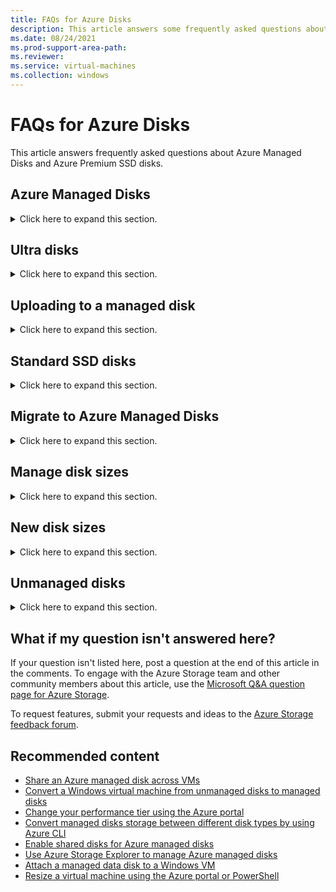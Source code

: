 ```yaml
---
title: FAQs for Azure Disks
description: This article answers some frequently asked questions about Azure Managed Disks and Azure Premium SSD disks.
ms.date: 08/24/2021
ms.prod-support-area-path: 
ms.reviewer: 
ms.service: virtual-machines
ms.collection: windows
---
```


# FAQs for Azure Disks

This article answers frequently asked questions about Azure Managed Disks and Azure Premium SSD disks.

## Azure Managed Disks

<details>
  <summary>Click here to expand this section.</summary>

**Q: What is Azure Managed Disks?**

**A:** Managed Disks is a feature that simplifies disk management for Azure IaaS virtual machines (VMs) by handling storage account management for you.

For more information, see the [Managed Disks overview](/azure/virtual-machines/managed-disks-overview).

**Q: If I create a Standard managed disk from an existing VHD that's 80 large, how much will that cost me?**

**A:** A Standard managed disk that's created from an 80 GiB VHD is treated as the next available standard disk size: an S10 disk. Therefore, you'll be charged according to the S10 disk pricing.

For more information, see the [pricing page](https://azure.microsoft.com/pricing/details/storage).

**Q: Are there any transaction costs for Standard managed disks?**

**A:** Yes. You're charged for each transaction.

For more information, see the [pricing page](https://azure.microsoft.com/pricing/details/storage).

**Q: For a Standard managed disk, will I be charged for the actual size of the data on the disk or for the provisioned capacity of the disk?**

**A:** You're charged based on the provisioned capacity of the disk.

For more information, see the [pricing page](https://azure.microsoft.com/pricing/details/storage).

**Q: How does pricing differ for Premium managed disks and Premium unmanaged disks?**

**A:** The pricing of Premium managed disks is the same as for Premium unmanaged disks.

**Q: Can I change the storage account type (Standard or Premium) of my managed disks?**

**A:** Yes. You can change the storage account type of your managed disks by using the Azure portal, PowerShell, or the Azure CLI.

**Q: Can I use a VHD file in an Azure storage account to create a managed disk that has a different subscription?**

**A:** Yes.

**Q: Can I use a VHD file in an Azure storage account to create a managed disk in a different region?**

**A:** No.

**Q: Are there any scale limitations for customers who use managed disks?**

**A:** Managed Disks eliminates the limits that are associated with storage accounts. However, the maximum limit is 50,000 managed disks per region and per disk type for a subscription.

**Q: Can VMs in an availability set contain both managed and unmanaged disks?**

**A:** No. The VMs in an availability set must use either all managed disks or all unmanaged disks. When you create an availability set, you can choose which type of disks you want to use.

**Q: Is Managed Disks the default option in the Azure portal?**

**A:** Yes. Managed Disks is the default option in the Azure portal.

**Q: Can I create an empty managed disk?**

**A:** Yes. A managed disk can be created independently of a VM and not be attached to it.

**Q: What is the supported fault domain count for an availability set that uses Managed Disks?**

**A:** Depending on the region of the availability set that uses Managed Disks, the supported fault domain count is 2 or 3.

**Q: How is the standard storage account for diagnostics set up?**

**A:** You set up a private storage account for VM diagnostics.

**Q: What kind of Azure role-based access control support is available for Managed Disks?**

**A:** Managed Disks supports three key default roles:

- Owner: Can manage everything, including access
- Contributor: Can manage everything except access
- Reader: Can view everything, but can't make changes

**Q: Is there a way that I can copy or export a managed disk to a private storage account?**

**A:** You can generate a read-only shared-access signature (SAS) URI for the managed disk, and use it to copy the contents to a private storage account or on-premises storage. You can use the SAS URI by using the Azure portal, Azure PowerShell, the Azure CLI, or [AzCopy](/azure/storage/common/storage-use-azcopy-v10)

**Q: Can I create a copy of my managed disk?**

**A:** Customers can take a snapshot of their managed disks, and then use the snapshot to create another managed disk.

**Q: Are unmanaged disks still supported?**

**A:** Yes. Both unmanaged and managed disks are supported. We recommend that you use managed disks for new workloads, and migrate your current workloads to managed disks.

**Q: Can I co-locate unmanaged and managed disks on the same VM?**

**A:** No. You can't co-locate unmanaged and managed disks on the same VM.

**Q: If I create a 128 GiB disk, and then increase the size to 130 gibibytes (GiB), will I be charged for the next standard disk size (256 GiB)?**

**A:** Yes. You'll be charged for the next standard disk size (256 GiB, in this example).

**Q: Can I create locally redundant storage, geo-redundant storage, and zone-redundant storage managed disks?**

**A:** Azure Managed Disks currently supports locally redundant storage and Zone Redundant storage which is currently in preview.

For more information on Managed Disk Redundancy, see [Redundancy options for managed disks](/azure/virtual-machines/disks-redundancy)

**Q: Can I shrink or downsize my managed disks?**

**A:** No. This feature isn't currently supported.

**Q: Can I break a lease on my disk?**

**A:** No. This isn't currently supported because a lease exists to prevent accidental deletion when the disk is being used.

**Q: Can I change the computer name property when a specialized operating system disk (one that is generalized or is not created by using the System Preparation tool) is used to provision a VM?**

**A:** No. You can't update the computer name property. The new VM inherits the property from the parent VM that was used to create the operating system disk.

**Q: Where can I find sample Azure Resource Manager templates to create VMs that have managed disks?

**A:** You can find them here:

- [List of templates using Managed Disks](https://github.com/Azure/azure-quickstart-templates/)
- [MDPP on GitHub](https://github.com/chagarw/MDPP)

**Q: When I create a disk from a blob, is there any continually existing relationship with that source blob?**

**A:** No. When the new disk is created, it's a full, standalone copy of that blob at that time. There is no connection between the two. If you want, you can delete the source blob after you create the disk without affecting the newly created disk in any way.

**Q: Can I rename a managed or unmanaged disk after it's created?**

**A:** You can't rename managed disks. However, you can rename an unmanaged disk if it's not currently attached to a VHD or VM.

**Q: Can I use GPT partitioning on an Azure disk?**

**A:** Generation 1 images can use GPT partitioning only on data disks, not OS disks. OS disks must use the MBR partition style.

[Generation 2 images](/azure/virtual-machines/generation-2) can use GPT partitioning on the OS disk in addition to the data disks.

**Q: Which disk types support snapshots?**

**A:** Premium SSD, Standard SSD, and Standard HDD support snapshots. For these three disk types, snapshots are supported for all disk sizes (including disks up to 32 TiB). Ultra disks do not support snapshots.

**Q: What are Azure disk reservations?**

**A:** A disk reservation is the option to purchase one year of disk storage in advance, reducing your total cost. For more information about Azure disk reservations, see [Understand how your reservation discount is applied to Azure disk storage](/azure/cost-management-billing/reservations/understand-disk-reservations).

**Q: What options does Azure disk reservation offer?**

**A:** Azure disk reservation provides the option to purchase Premium SSDs in the specified SKUs from P30 (1 TiB) up to P80 (32 TiB) for a one-year term. There's no limitation on the minimum amount of disks that are necessary to purchase a disk reservation. Additionally, you can choose to pay with a single, upfront payment or monthly payments. There is no additional transactional cost applied for Premium SSD Managed Disks.

Reservations are made in the amount of disks, not capacity. In other words, when you reserve a P80 (32 TiB) disk, you get a single P80 disk. You're not allowed to then divide that specific reservation up into two smaller P70 (16 TiB) disks. You can, of course, reserve as many or as few disks as you want, including two separate P70 (16 TiB) disks.

**Q: How is Azure disk reservation applied?**

**A:** Disks reservation follows a model similar to reserved virtual machine (VM) instances. They differ in that a disk reservation can't be applied to different SKUs, but a VM instance can. See [Save costs with Azure Reserved VM instances](/azure/virtual-machines/prepay-reserved-vm-instances) for more information on VM instances.

**Q: Can I use the data storage that I purchased through Azure disks reservation across multiple regions?**

**A:** Azure disks reservation are purchased for a specific region and SKU (such as P30 in East US 2), and therefore can't be used outside these constructs. You can always purchase an additional Azure Disks Reservation for your disk storage needs in other regions or SKUs.

**Q: What happens when my Azure disks reservation expires?**

**A:** You'll receive email notifications 30 days prior to expiration and again on the expiration date. After the reservation expires, deployed disks will continue to run. They will be billed with the latest [pay-as-you-go rates](https://azure.microsoft.com/pricing/details/managed-disks/).

**Q: Do Standard SSD Disks support "single instance VM SLA"?**

**A:** Yes. All disk types support "single instance VM SLA."
</details>

## Ultra disks

<details>
  <summary>Click here to expand this section.</summary>

**Q: What should I set my ultra disk throughput to?**

**A:** If you're unsure about what to set your disk throughput to, we recommend that you start by assuming an IO size of 16 KB, and then adjust the performance from there as you monitor your application. The formula is as follows:

> Throughput in MBps = # of IOPS * 16 / 1000

**Q: I configured my disk to 40,000 IOPS, but I'm only seeing 12,800 IOPS. Why am I not seeing the full performance of the disk?**

**A:** In addition to the disk throttle, there is an IO throttle that gets imposed at the VM level. Make sure that the VM size that you're using can support the levels that are configured on your disks. For details regarding IO limits that are imposed by your VM, see [Sizes for virtual machines in Azure](/azure/virtual-machines/sizes).

**Q: Can I use caching levels with an ultra disk?**

**A:** No. Ultra disks do not support the different caching methods that are supported on other disk types. Set disk caching to **None**.

**Q: Can I attach an ultra disk to my existing VM?**

**A:** Maybe. Your VM has to be in a region and availability zone pair that supports Ultra disks. For more information, see [getting started with ultra disks](/azure/virtual-machines/disks-enable-ultra-ssd).

**Q: Can I use an ultra disk as the OS disk for my VM?**

**A:** No. Ultra Disks are supported only as data disks and 4K native disks.

**Q: Can I convert an existing disk to an ultra disk?**

**A:** No. However, you can migrate the data from an existing disk to an ultra disk. To migrate an existing disk to an ultra Disk, attach both disks to the same VM, and copy the disk data from one disk to the other, or use a third-party solution for data migration.

**Q: Can I create snapshots for ultra disks?**

**A:** No. Snapshots aren't yet available.

**Q: Is Azure Backup available for ultra disks?**

**A:** No. Azure Backup support isn't yet available.

**Q: Can I attach an ultra disk to a VM that's running in an availability set?**

**A:** No. This procedure isn't yet supported.

**Q: Can I enable Azure Site Recovery for VMs using ultra disks?**

**A:** No, Azure Site Recovery isn't yet supported for ultra disks.
</details>

## Uploading to a managed disk

<details>
  <summary>Click here to expand this section.</summary>

**Q: Can I upload data to an existing managed disk?**

**A:** No. Upload can be used only during the creation of a new empty disk in the **ReadyToUpload** state.

**Q: How do I upload to a managed disk?**

**A:** Create a managed disk by using the [createOption](/rest/api/compute/disks/createorupdate#diskcreateoption) property of [creationData](/rest/api/compute/disks/createorupdate#creationdata) set to "Upload." Then, you can upload data to it.

**Q: Can I attach a disk to a VM while it is in an upload state?**

**A:** No.

**Q: Can I take a snapshot of a managed disk that's in an upload state?**

**A:** No.
</details>

## Standard SSD disks

<details>
  <summary>Click here to expand this section.</summary>

**Q: What are Azure Standard SSD disks?**

**A:** Standard SSD disks are standard disks backed by solid-state media, optimized as cost effective storage for workloads that need consistent performance at lower IOPS levels.

**Q: What are the regions currently supported for Standard SSD disks?**

**A:** All Azure regions now support Standard SSD disks.

**Q: Is Azure Backup available when using Standard SSDs?**

**A:** Yes. Azure Backup is now available.

**Q: What is the benefit of using Standard SSD disks instead of HDD?**

**A:** Standard SSD disks deliver better latency, consistency, availability, and reliability compared to HDD disks. Therefore, application workloads run much more smoothly on Standard SSD. Premium SSD disks are the recommended solution for most IO-intensive production workloads.

**Q: Can I use Standard SSDs as unmanaged disks?**

**A:** No. Standard SSDs disks are available only as managed disks.
</details>

## Migrate to Azure Managed Disks

<details>
  <summary>Click here to expand this section.</summary>

**Q: Is there any effect of migration on managed disk performance?**

**A:** Migration involves transfer of the disk from one storage location to another. This is orchestrated through background copy of data. This can take several hours to complete — typically, less than 24 hours, depending on the amount of data on the disks. During that time, your application can experience higher-than-usual read latency because some reads can get redirected to the original location and, therefore, take longer to complete. There is no effect on write latency during this period.

**Q: What changes are required in a pre-existing Azure Backup service configuration prior to or after migration to Managed Disks?**

**A:** No changes are required.

**Q: Will my VM backups that were created through Azure Backup service before the migration continue to work?**

**A:** Yes. Backups work seamlessly.

**Q: What changes are required in a pre-existing Azure Disks Encryption configuration prior to or after migration to Managed Disks?**

**A:** No changes are required.

**Q: Is automated migration supported for an existing virtual machine scale set from unmanaged disks to Managed Disks?**

**A:** No. You can create a new scale set for Managed Disks by using the image from your old scale set for unmanaged disks.

**Q: Can I create a managed disk from a page blob snapshot that was taken before a migration to Managed Disks?**

**A:** No. Instead, you can export a page blob snapshot as a page blob, and then create a managed disk from the exported page blob.

**Q: Can I fail over my on-premises computers that are protected by Azure Site Recovery to a VM that has managed disks?**

**A:** Yes. You can choose to fail over to a VM by that has Managed Disks.

**Q: Is there any effect of migration on Azure VMs that are protected by Azure Site Recovery through Azure-to-Azure replication?**

**A:** No. Instead, Azure Site Recovery Azure-to-Azure protection for VMs that have Managed Disks is available.

**Q: Can I migrate VMs that have unmanaged disks that are located on storage accounts that are or were previously encrypted to managed disks?**

**A:** Yes.
</details>

## Manage disk sizes

<details>
  <summary>Click here to expand this section.</summary>

**Q: If a VM uses a size series that supports Premium SSD disks, such as a DSv2, can I attach both Premium and Standard data disks?**

**A:** Yes.

**Q: Can I attach both Premium and Standard data disks to a size series that doesn't support Premium SSD disks, such as D, Dv2, G, or F series?**

**A:** No. You can attach only Standard data disks to VMs that don't use a size series that supports Premium SSD disks.

**Q: If I create a Premium data disk from an existing VHD that was 80 GiB, how much would that cost?**

**A:** A Premium data disk created from an 80 GiB VHD is treated as the next-available Premium disk size. That would be a P10 disk, in this example. You would, then, be charged according to the P10 disk pricing.

**Q: Are there transaction costs to use Premium SSD disks?**

**A:** There is a fixed cost for each disk size. This cost is provisioned with specific limits on IOPS and throughput. The other costs are outbound bandwidth and snapshot capacity, as applicable.

For more information, see [the pricing page](https://azure.microsoft.com/pricing/details/storage).

**Q: What are the limits for IOPS and throughput that I can get from the disk cache?**

**A:** The combined limits for cache and local SSD for a DS series are 4,000 IOPS per core and 33 mebibyte (MiB) per second per core. The GS series offers 5,000 IOPS per core and 50 MiB per second per core.

**Q: Is the local SSD supported for a Managed Disks VM?**

**A:** The local SSD is temporary storage that's included with a Managed Disks VM. There is no extra cost for this temporary storage. We recommend that you do not use this local SSD to store your application data because the local SSD isn't persisted in Azure Blob storage.

**Q: Are there any repercussions for the use of TRIM on Premium disks?**

**A:** There is no downside to using TRIM on Azure disks on either Premium or Standard disks.
</details>

## New disk sizes

<details>
  <summary>Click here to expand this section.</summary>

**Q: Which regions support bursting capability for applicable Premium SSD disk size?**

**A:** Credit-based bursting is currently supported in all regions in Azure Public Cloud. Sovereign clouds aren't currently supported.

On-demand bursting is available only in the west-central United States region.

**Q: Are P1, P2, and P3 disk sizes supported for unmanaged disks or page blobs?**

**A:** No. They are supported only on Premium SSD managed disks.

**Q: Are E1, E2, and E3 disk sizes supported for unmanaged disks or page blobs?**

**A:** No. Standard SSD managed disks of any size can't be used together with unmanaged disks or page blobs.

**Q: What is the largest managed disk size that's supported for operating system and data disks on Gen1 VMs?**

**A:** The partition type that Azure supports for Gen1 operating system disks is the master boot record (MBR). Although Gen1 OS disks support only MBR, the data disks support GPT. Although you can allocate up to a 4 tebibytes (TiB) OS disk, the MBR partition type can use only up to 2 TiB of this disk space for the operating system. Azure supports up to 32 TiB for managed data disks.

**Q: What is the largest Managed disk size that's supported for operating system and data disks on Gen2 VMs?**

**A:** The partition type that Azure supports for Gen2 operating system disks is GUID Partition Table (GPT). Gen2 VMs support up to a 4 TiB OS disk. Azure supports up to 32 TiB for managed data disks.

**Q: If my existing Premium managed disk that's smaller than 64 GiB was created before the small Premium disk was enabled (around June 15, 2017), how is it billed?**

**A:** Existing small Premium disks that are less than 64 GiB continue to be billed according to the P10 pricing tier.

**Q: How can I switch the disk tier of small Premium disks that are less than 64 GiB from P10 to P4 or P6?**

**A:** You can take a snapshot of your small disks, and then create a disk to automatically switch the pricing tier to P4 or P6 based on the provisioned size.

**Q: Can I resize existing Managed Disks from sizes less than 4 TiB to new newly introduced disk sizes up to 32 TiB?**

**A:** Yes.

**Q: What are the largest disk sizes that are supported by Azure Backup and the Azure Site Recovery service?**

**A:** The largest disk size that's supported by Azure Backup is 32 TiB (4 TiB for encrypted disks). The largest disk size that's supported by Azure Site Recovery is 8 TiB. Support for the larger disks up to 32 TiB isn't yet available in Azure Site Recovery.

**Q: What are the recommended VM sizes for larger disk sizes (greater than 4 TiB) for Standard SSD and Standard HDD disks to achieve optimized disk IOPS and Bandwidth?**

**A:** To achieve the disk throughput of Standard SSD and Standard HDD large disk sizes (greater than 4 TiB) beyond 500 IOPS and 60 MiB/s, we recommend that you deploy a new VM from one of the following VM sizes to optimize your performance: B-series, DSv2-series, Dsv3-Series, ESv3-Series, Fs-series, Fsv2-series, M-series, GS-series, NCv2-series, NCv3-series, or Ls-series VMs. Be aware that attaching large disks to existing VMs or VMs that aren't using the recommended sizes can adversely affect performance.

**Q: How can I upgrade my large disks (greater than 4 TiB) that were deployed during the larger disk sizes preview in order to get the higher IOPS and bandwidth at GA?**

**A:** You can either stop and restart the VM that the disk is attached to or detach and re-attach the disk. The performance targets of larger disk sizes were increased for both Premium SSDs and Standard SSDs at GA.

**Q: Which regions are the managed disk sizes of 8 TiB, 16 TiB, and 32 TiB supported in?**

**A:** The 8 TiB, 16 TiB, and 32 TiB disk SKUs are supported in all regions that operate under global Azure, Microsoft Azure Government, and Azure China 21Vianet.

**Q: Do we support enabling Host Caching on all disk sizes?**

**A:** Host Caching (ReadOnly and Read/Write) is supported on disk sizes of less than 4 TiB. This means that any disk that is provisioned up to 4,095 GiB can take advantage of Host caching. Host caching isn't supported for disk sizes that are greater than or equal to 4,096 GiB. For example, a P50 Premium disk that's provisioned at 4,095 GiB can take advantage of host caching, and a P50 disk that's provisioned at 4,096 GiB can't take advantage of host caching. We recommend that you use caching for smaller disk sizes for which you can expect to see a better performance boost because data cached to the VM.
</details>

## Unmanaged disks
<details>
  <summary>Click here to expand this section.</summary>

**Q: What is the largest unmanaged disk size that's supported for operating system and data disks?**

**A:** The partition type that Azure supports for an operating system disk that uses unmanaged disks is the master boot record (MBR). Although you can allocate up to a 4 TiB OS disk, the MBR partition type can use only up to 2 TiB of this disk space for the operating system. Azure supports up to 4 TiB for unmanaged data disks.

**Q: What is the largest page blob size that's supported?**

**A:** The largest page blob size that Azure supports is 8 TiB (8,191 GiB). The maximum page blob size while it's attached to a VM as data or operating system disks is 4 TiB (4,095 GiB).

**Q: Do I have to use a new version of Azure tools to create, attach, resize, or upload disks that are greater than 1 TiB?**

**A:** You don't have to upgrade your existing Azure tools to create, attach, or resize disks greater than 1 TiB. To upload your VHD file from on-premises directly to Azure as a page blob or unmanaged disk, you have to use the following latest tool sets. We support VHD uploads of up to 8 TiB only.

|Azure tools|Supported versions|
|--|--|
|Azure PowerShell|Version number 4.1.0: June 2017 release or later|
|Azure CLI v1|Version number 0.10.13: May 2017 release or later|
|Azure CLI v2|Version number 2.0.12: July 2017 release or later|
|AzCopy|Version number 6.1.0: June 2017 release or later|

**Q: Are P4 and P6 disk sizes supported for unmanaged disks or page blobs?**

**A:** P4 (32 GiB) and P6 (64 GiB) disk sizes aren't supported as the default disk tiers for unmanaged disks and page blobs. You have to explicitly [set the Blob Tier](/rest/api/storageservices/set-blob-tier) to P4 or P6 to have your disk mapped to these tiers. If you deploy an unmanaged disk or page blob that has a disk size or content length less of than 32 GiB, or between 32 and 64 GiB without setting the blob tier, you'll continue to land on P10 with 500 IOPS and 100 MiB/s and the mapped pricing tier.
</details>

## What if my question isn't answered here?

If your question isn't listed here, post a question at the end of this article in the comments. To engage with the Azure Storage team and other community members about this article, use the [Microsoft Q&A question page for Azure Storage](/answers/products/azure).

To request features, submit your requests and ideas to the [Azure Storage feedback forum](https://feedback.azure.com/forums/217298-storage).

## Recommended content

- [Share an Azure managed disk across VMs](/azure/virtual-machines/disks-shared)
- [Convert a Windows virtual machine from unmanaged disks to managed disks](/azure/virtual-machines/windows/convert-unmanaged-to-managed-disks)
- [Change your performance tier using the Azure portal](/azure/virtual-machines/disks-performance-tiers-portal)
- [Convert managed disks storage between different disk types by using Azure CLI](/azure/virtual-machines/linux/convert-disk-storage)
- [Enable shared disks for Azure managed disks](/azure/virtual-machines/disks-shared-enable)
- [Use Azure Storage Explorer to manage Azure managed disks](/azure/virtual-machines/disks-use-storage-explorer-managed-disks)
- [Attach a managed data disk to a Windows VM](/azure/virtual-machines/windows/attach-managed-disk-portal)
- [Resize a virtual machine using the Azure portal or PowerShell](/azure/virtual-machines/windows/resize-vm)

